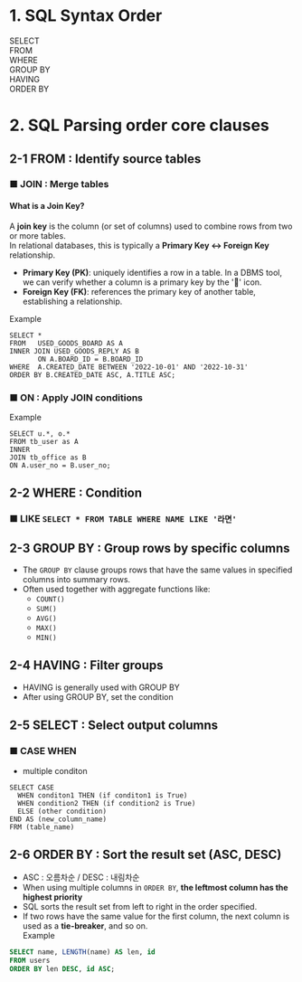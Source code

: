 # 1. SQL Syntax Order

SELECT<br>
FROM <br>
WHERE<br>
GROUP BY<br>
HAVING<br>
ORDER BY <br>

# 2. SQL Parsing order core clauses

## 2-1 FROM : Identify source tables

### ■ JOIN : Merge tables
#### What is a Join Key?
A **join key** is the column (or set of columns) used to combine rows from two or more tables.  
In relational databases, this is typically a **Primary Key ↔ Foreign Key** relationship.  
- <b>Primary Key (PK)</b>: uniquely identifies a row in a table. In a DBMS tool, we can verify whether a column is a primary key by the '🔑' icon.
- <b>Foreign Key (FK)</b>: references the primary key of another table, establishing a relationship. <br>
  
Example <br>
```MySQL 
SELECT *
FROM   USED_GOODS_BOARD AS A
INNER JOIN USED_GOODS_REPLY AS B
       ON A.BOARD_ID = B.BOARD_ID
WHERE  A.CREATED_DATE BETWEEN '2022-10-01' AND '2022-10-31'
ORDER BY B.CREATED_DATE ASC, A.TITLE ASC;
```

### ■ ON : Apply JOIN conditions
Example <br>
```MySQL
SELECT u.*, o.*
FROM tb_user as A
INNER 
JOIN tb_office as B 
ON A.user_no = B.user_no;
```


## 2-2 WHERE : Condition

### ■ LIKE ```SELECT * FROM TABLE WHERE NAME LIKE '라면'```

## 2-3 GROUP BY : Group rows by specific columns
- The `GROUP BY` clause groups rows that have the same values in specified columns into summary rows.  
- Often used together with aggregate functions like:
  - `COUNT()`
  - `SUM()`
  - `AVG()`
  - `MAX()`
  - `MIN()`

## 2-4 HAVING : Filter groups 
- HAVING is generally used with GROUP BY <br>
- After using GROUP BY, set the condition <br>

## 2-5 SELECT : Select output columns
### ■ CASE WHEN 
- multiple conditon
```MySQL
SELECT CASE
  WHEN conditon1 THEN (if conditon1 is True)
  WHEN condition2 THEN (if condition2 is True)
  ELSE (other condition)
END AS (new_column_name)
FRM (table_name)
```

## 2-6 ORDER BY : Sort the result set (ASC, DESC)
- ASC : 오름차순 / DESC : 내림차순
- When using multiple columns in `ORDER BY`, <b>the leftmost column has the highest priority</b>
- SQL sorts the result set from left to right in the order specified.
- If two rows have the same value for the first column, the next column is used as a **tie-breaker**, and so on. <br>
Example
```sql
SELECT name, LENGTH(name) AS len, id
FROM users
ORDER BY len DESC, id ASC;
